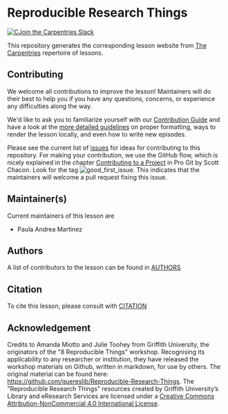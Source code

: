 # Reproducible Research Things

[![CJoin the Carpentries Slack](https://img.shields.io/badge/Create_Slack_Account-The_Carpentries-071159.svg)](https://swc-slack-invite.herokuapp.com/)

This repository generates the corresponding lesson website from [The Carpentries](https://carpentries.org/) repertoire of lessons. 

## Contributing

We welcome all contributions to improve the lesson! Maintainers will do their best to help you if you have any
questions, concerns, or experience any difficulties along the way.

We'd like to ask you to familiarize yourself with our [Contribution Guide](CONTRIBUTING.md) and have a look at
the [more detailed guidelines][lesson-example] on proper formatting, ways to render the lesson locally, and even
how to write new episodes.

Please see the current list of [issues](https://github.com/orchid00/ReproducibleResearchThings/issues) for ideas for contributing to this
repository. For making your contribution, we use the GitHub flow, which is
nicely explained in the chapter [Contributing to a Project](http://git-scm.com/book/en/v2/GitHub-Contributing-to-a-Project) in Pro Git
by Scott Chacon.
Look for the tag ![good_first_issue](https://img.shields.io/badge/-good%20first%20issue-gold.svg). This indicates that the maintainers will welcome a pull request fixing this issue.  


## Maintainer(s)

Current maintainers of this lesson are 

* Paula Andrea Martinez

## Authors

A list of contributors to the lesson can be found in [AUTHORS](AUTHORS)

## Citation

To cite this lesson, please consult with [CITATION](CITATION)

## Acknowledgement
Credits to Amanda Miotto and Julie Toohey from Griffith University, the originators of the "8 Reproducible Things" workshop. 
Recognising its applicability to any researcher or institution, they have released the workshop materials on Github, 
written in markdown, for use by others. The original material can be found here: https://github.com/guereslib/Reproducible-Research-Things. The "Reproducible Research Things" resources created by Griffith University’s Library and eResearch Services are licensed under a [Creative Commons Attribution-NonCommercial 4.0 International License](https://github.com/guereslib/Reproducible-Research-Things/blob/master/copyright.md).

[lesson-example]: https://carpentries.github.io/lesson-example
